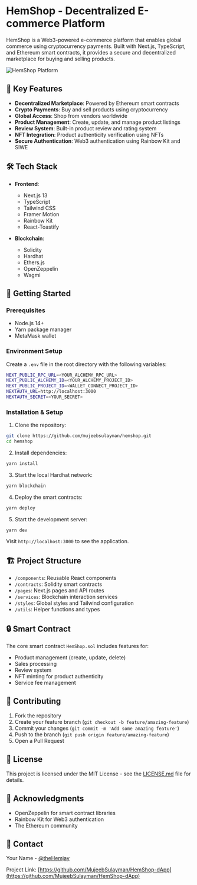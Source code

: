 # HemShop - Decentralized E-commerce Platform

HemShop is a Web3-powered e-commerce platform that enables global commerce using cryptocurrency payments. Built with Next.js, TypeScript, and Ethereum smart contracts, it provides a secure and decentralized marketplace for buying and selling products.

![HemShop Platform](./screenshots/0.png)

## 🌟 Key Features

- **Decentralized Marketplace**: Powered by Ethereum smart contracts
- **Crypto Payments**: Buy and sell products using cryptocurrency
- **Global Access**: Shop from vendors worldwide
- **Product Management**: Create, update, and manage product listings
- **Review System**: Built-in product review and rating system
- **NFT Integration**: Product authenticity verification using NFTs
- **Secure Authentication**: Web3 authentication using Rainbow Kit and SIWE

## 🛠 Tech Stack

- **Frontend**:
  - Next.js 13
  - TypeScript
  - Tailwind CSS
  - Framer Motion
  - Rainbow Kit
  - React-Toastify

- **Blockchain**:
  - Solidity
  - Hardhat
  - Ethers.js
  - OpenZeppelin
  - Wagmi

## 🚀 Getting Started

### Prerequisites

- Node.js 14+
- Yarn package manager
- MetaMask wallet

### Environment Setup

Create a `.env` file in the root directory with the following variables:

```sh
NEXT_PUBLIC_RPC_URL=<YOUR_ALCHEMY_RPC_URL>
NEXT_PUBLIC_ALCHEMY_ID=<YOUR_ALCHEMY_PROJECT_ID>
NEXT_PUBLIC_PROJECT_ID=<WALLET_CONNECT_PROJECT_ID>
NEXTAUTH_URL=http://localhost:3000
NEXTAUTH_SECRET=<YOUR_SECRET>
```

### Installation & Setup

1. Clone the repository:
```bash
git clone https://github.com/mujeebsulayman/hemshop.git
cd hemshop
```

2. Install dependencies:
```bash
yarn install
```

3. Start the local Hardhat network:
```bash
yarn blockchain
```

4. Deploy the smart contracts:
```bash
yarn deploy
```

5. Start the development server:
```bash
yarn dev
```

Visit `http://localhost:3000` to see the application.

## 🏗 Project Structure

- `/components`: Reusable React components
- `/contracts`: Solidity smart contracts
- `/pages`: Next.js pages and API routes
- `/services`: Blockchain interaction services
- `/styles`: Global styles and Tailwind configuration
- `/utils`: Helper functions and types

## 🔒 Smart Contract

The core smart contract `HemShop.sol` includes features for:

- Product management (create, update, delete)
- Sales processing
- Review system
- NFT minting for product authenticity
- Service fee management

## 🤝 Contributing

1. Fork the repository
2. Create your feature branch (`git checkout -b feature/amazing-feature`)
3. Commit your changes (`git commit -m 'Add some amazing feature'`)
4. Push to the branch (`git push origin feature/amazing-feature`)
5. Open a Pull Request

## 📝 License

This project is licensed under the MIT License - see the [LICENSE.md](LICENSE.md) file for details.

## 🙏 Acknowledgments

- OpenZeppelin for smart contract libraries
- Rainbow Kit for Web3 authentication
- The Ethereum community

## 📧 Contact

Your Name - [@theHemjay](https://twitter.com/theHemjay)

Project Link: [https://github.com/MujeebSulayman/HemShop-dApp](https://github.com/MujeebSulayman/HemShop-dApp)
